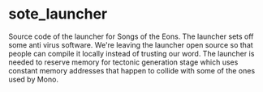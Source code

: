 # sote_launcher
Source code of the launcher for Songs of the Eons.
The launcher sets off some anti virus software.
We're leaving the launcher open source so that people can compile it locally instead of trusting our word.
The launcher is needed to reserve memory for tectonic generation stage which uses constant memory addresses that happen to collide with some of the ones used by Mono.
